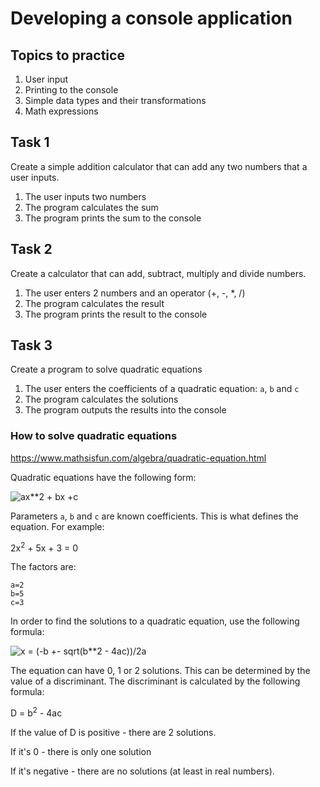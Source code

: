 # Developing a console application

## Topics to practice

1. User input
1. Printing to the console
1. Simple data types and their transformations
1. Math expressions

## Task 1

Create a simple addition calculator that can add 
any two numbers that a user inputs.

1. The user inputs two numbers
2. The program calculates the sum
3. The program prints the sum to the console

## Task 2

Create a calculator that can 
add, subtract, multiply and divide numbers.

1. The user enters 2 numbers and an operator (+, -, *, /)
2. The program calculates the result
3. The program prints the result to the console

## Task 3

Create a program to solve quadratic equations

1. The user enters the coefficients of a quadratic equation: `a`, `b` and `c`
2. The program calculates the solutions
3. The program outputs the results into the console

### How to solve quadratic equations

https://www.mathsisfun.com/algebra/quadratic-equation.html

Quadratic equations have the following form:

![ax**2 + bx +c](https://www.mathsisfun.com/algebra/images/quadratic-equation.svg)

Parameters `a`, `b` and `c` are known coefficients. This is what defines the equation. For example:

2x<sup>2</sup> + 5x + 3 = 0

The factors are:

    a=2
    b=5
    c=3

In order to find the solutions to a quadratic equation, use the following formula:

![x = (-b +- sqrt(b**2 - 4ac))/2a](https://www.mathsisfun.com/algebra/images/quadratic-formula.svg)

The equation can have 0, 1 or 2 solutions. 
This can be determined by the value of a discriminant.
The discriminant is calculated by the following formula:

D = b<sup>2</sup> - 4ac

If the value of D is positive - there are 2 solutions. 

If it's 0 - there is only one solution

If it's negative - there are no solutions (at least in real numbers).  